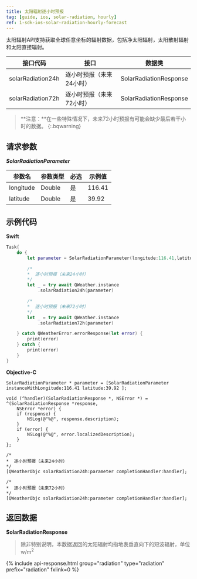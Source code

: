 ```yaml
---
title: 太阳辐射逐小时预报
tag: [guide, ios, solar-radiation, hourly]
ref: 1-sdk-ios-solar-radiation-hourly-forecast
---
```


太阳辐射API支持获取全球任意坐标的辐射数据，包括净太阳辐射，太阳散射辐射和太阳直接辐射。

| 接口代码           | 接口     | 数据类             |
| --------------------------- | ---- | ------------------ |
| solarRadiation24h | 逐小时预报（未来24小时）| SolarRadiationResponse |
| solarRadiation72h | 逐小时预报（未来72小时）| SolarRadiationResponse |

> **注意：**在一些特殊情况下，未来72小时预报有可能会缺少最后若干小时的数据。
{:.bqwarning}

## 请求参数 

***SolarRadiationParameter***

| 参数名   | 参数类型 | 必选 | 示例值 |
| -------- | -------- | ---- | ------ |
| longitude | Double | 是 | 116.41 |
| latitude | Double | 是 | 39.92 |

## 示例代码

**Swift**

```swift
Task{
    do {
        let parameter = SolarRadiationParameter(longitude:116.41,latitude: 39.92)

        /*
        *  逐小时预报（未来24小时）
        */
        let _ = try await QWeather.instance
            .solarRadiation24h(parameter)

        /*
        *  逐小时预报（未来72小时）
        */
        let _ = try await QWeather.instance
            .solarRadiation72h(parameter)

    } catch QWeatherError.errorResponse(let error) {
        print(error)
    } catch {
        print(error)
    }
}
```

**Objective-C**

```objc
SolarRadiationParameter * parameter = [SolarRadiationParameter instanceWithLongitude:116.41 latitude:39.92 ];

void (^handler)(SolarRadiationResponse *, NSError *) = ^(SolarRadiationResponse *response,
    NSError *error) {
    if (response) {
        NSLog(@"%@", response.description);
    }
    if (error) {
        NSLog(@"%@", error.localizedDescription);
    }
};

/*
*  逐小时预报（未来24小时）
*/
[QWeatherObjc solarRadiation24h:parameter completionHandler:handler];

/*
*  逐小时预报（未来72小时）
*/
[QWeatherObjc solarRadiation24h:parameter completionHandler:handler];
```

## 返回数据

**SolarRadiationResponse**

> 除非特别说明，本数据返回的太阳辐射均指地表垂直向下的短波辐射，单位w/m<sup>2</sup>

{% include api-response.html group="radiation" type="radiation" prefix="radiation" fxlink=0 %}
